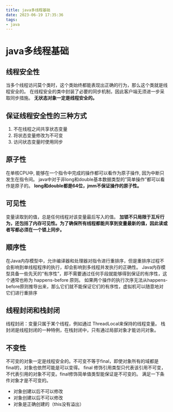 ```yaml
---
title: java多线程基础
date: 2023-06-19 17:35:36
tags:
- java
---
```

# java多线程基础

## 线程安全性
当多个线程访问莫个类时，这个类始终都能表现出正确的行为，那么这个类就是线程安全的。
在线程安全的类中封装了必要的同步机制，因此客户端无须进一步采取同步措施。
**无状态对象一定是线程安全的。**

## 保证线程安全性的三种方式
1. 不在线程之间共享状态变量
2. 将状态变量修改为不可变
3. 访问状态变量时使用同步

## 原子性
在单核CPU中, 能够在一个指令中完成的操作都可以看作为原子操作, 因为中断只发生在指令间。
java中对于非long和double基本数据类型的”简单操作”都可以看作是原子的。
**long和double都是64位，jmm不保证操作的原子性。**

## 可见性
变量读取到的值，总是任何线程对该变量最后写入的值。
**加锁不只局限于互斥行为，还包括了内存可见性。为了确保所有线程都能共享到变量最新的值，因此读或者写都必须在一个锁上同步。**

## 顺序性
在Java内存模型中，允许编译器和处理器对指令进行重排序，但是重排序过程不会影响到单线程程序的执行，却会影响到多线程并发执行的正确性。
Java内存模型具备一些先天的“有序性”，即不需要通过任何手段就能够得到保证的有序性，这个通常也称为 happens-before 原则。
如果两个操作的执行次序无法从happens-before原则推导出来，那么它们就不能保证它们的有序性，虚拟机可以随意地对它们进行重排序

## 线程封闭和栈封闭
线程封闭：变量只属于某个线程，例如通过 ThreadLocal来保持的线程变量。
栈封闭是线程封闭的一种特例，在栈封闭中，只有通过局部对象才能访问对象。

## 不变性
不可变的对象一定是线程安全的。不可变不等于final，即使对象所有的域都是final的，对象也依然可能是可以变得。
final 修饰引用类型只代表该引用不可变，不代表引用的对象不可变。final修饰简单值类型能保证是不可变的。
满足一下条件对象才是不可变的。

- 对象创建以后不可以修改
- 对象创建以后不可以修改
- 对象是正确创建的（this没有溢出）


